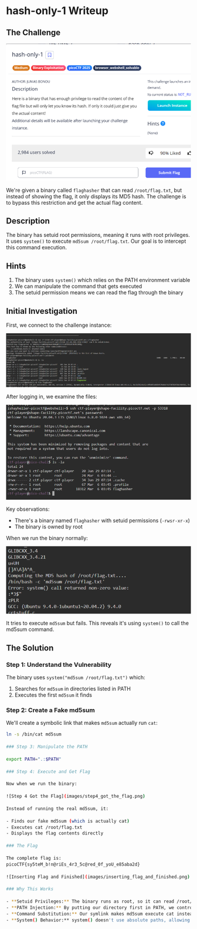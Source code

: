 # hash-only-1 Writeup

## The Challenge
![Challenge Description](images/should_see_this.png)

We're given a binary called `flaghasher` that can read `/root/flag.txt`, but instead of showing the flag, it only displays its MD5 hash. The challenge is to bypass this restriction and get the actual flag content.

## Description
The binary has setuid root permissions, meaning it runs with root privileges. It uses `system()` to execute `md5sum /root/flag.txt`. Our goal is to intercept this command execution.

## Hints
1. The binary uses `system()` which relies on the PATH environment variable
2. We can manipulate the command that gets executed
3. The setuid permission means we can read the flag through the binary

## Initial Investigation
First, we connect to the challenge instance:

![SSH Connection](images/step1_press_launch_instance_andpress_webshell_of_picoctf.png)

After logging in, we examine the files:

![Directory Listing](images/step3.png)

Key observations:
- There's a binary named `flaghasher` with setuid permissions (`-rwsr-xr-x`)
- The binary is owned by root

When we run the binary normally:

![First Run](images/step2.png)

It tries to execute `md5sum` but fails. This reveals it's using `system()` to call the md5sum command.

## The Solution
### Step 1: Understand the Vulnerability
The binary uses `system("md5sum /root/flag.txt")` which:
1. Searches for `md5sum` in directories listed in PATH
2. Executes the first `md5sum` it finds

### Step 2: Create a Fake md5sum
We'll create a symbolic link that makes `md5sum` actually run `cat`:
```bash
ln -s /bin/cat md5sum

### Step 3: Manipulate the PATH

export PATH=".:$PATH"

### Step 4: Execute and Get Flag

Now when we run the binary:

![Step 4 Got the Flag](images/step4_got_the_flag.png)

Instead of running the real md5sum, it:

- Finds our fake md5sum (which is actually cat)
- Executes cat /root/flag.txt
- Displays the flag contents directly

### The Flag

The complete flag is:  
picoCTF{sy5teM_b!n@riEs_4r3_5c@red_0f_yoU_e85aba2d}

![Inserting Flag and Finished](images/inserting_flag_and_finished.png)

### Why This Works

- **Setuid Privileges:** The binary runs as root, so it can read /root/flag.txt
- **PATH Injection:** By putting our directory first in PATH, we control what md5sum means
- **Command Substitution:** Our symlink makes md5sum execute cat instead
- **System() Behavior:** system() doesn't use absolute paths, allowing our attack


